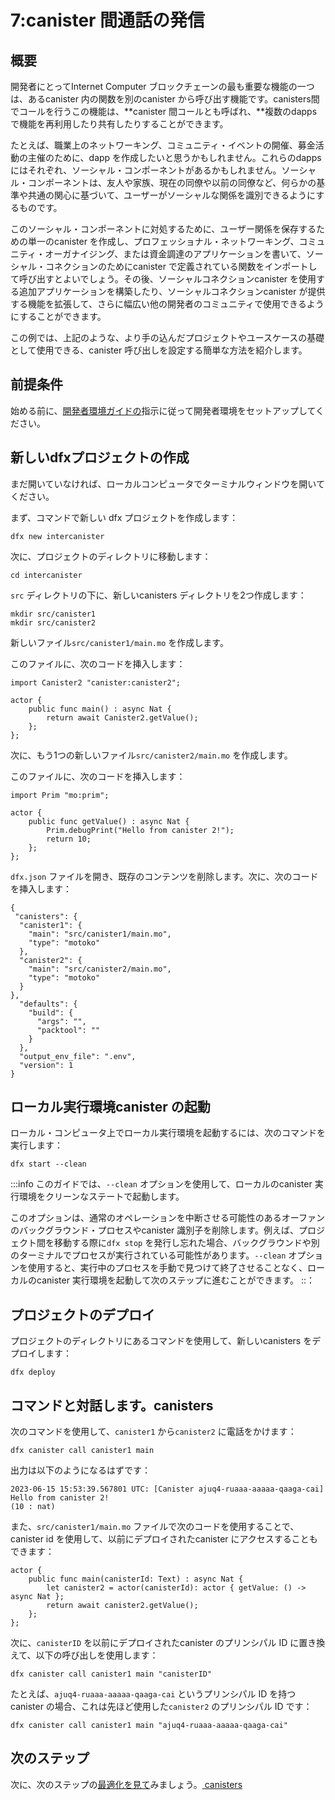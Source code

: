# 7:canister 間通話の発信

## 概要

開発者にとってInternet Computer ブロックチェーンの最も重要な機能の一つは、あるcanister 内の関数を別のcanister から呼び出す機能です。canisters間でコールを行うこの機能は、**canister 間コールとも呼ばれ、**複数のdapps で機能を再利用したり共有したりすることができます。

たとえば、職業上のネットワーキング、コミュニティ・イベントの開催、募金活動の主催のために、dapp を作成したいと思うかもしれません。これらのdapps にはそれぞれ、ソーシャル・コンポーネントがあるかもしれません。ソーシャル・コンポーネントは、友人や家族、現在の同僚や以前の同僚など、何らかの基準や共通の関心に基づいて、ユーザーがソーシャルな関係を識別できるようにするものです。

このソーシャル・コンポーネントに対処するために、ユーザー関係を保存するための単一のcanister を作成し、プロフェッショナル・ネットワーキング、コミュニティ・オーガナイジング、または資金調達のアプリケーションを書いて、ソーシャル・コネクションのためにcanister で定義されている関数をインポートして呼び出すとよいでしょう。その後、ソーシャルコネクションcanister を使用する追加アプリケーションを構築したり、ソーシャルコネクションcanister が提供する機能を拡張して、さらに幅広い他の開発者のコミュニティで使用できるようにすることができます。

この例では、上記のような、より手の込んだプロジェクトやユースケースの基礎として使用できる、canister 呼び出しを設定する簡単な方法を紹介します。

## 前提条件

始める前に、[開発者環境ガイドの](./dev-env.md)指示に従って開発者環境をセットアップしてください。

## 新しいdfxプロジェクトの作成

まだ開いていなければ、ローカルコンピュータでターミナルウィンドウを開いてください。

まず、コマンドで新しい dfx プロジェクトを作成します：

    dfx new intercanister

次に、プロジェクトのディレクトリに移動します：

    cd intercanister

`src` ディレクトリの下に、新しいcanisters ディレクトリを2つ作成します：

    mkdir src/canister1
    mkdir src/canister2

新しいファイル`src/canister1/main.mo` を作成します。

このファイルに、次のコードを挿入します：

    import Canister2 "canister:canister2";
    
    actor {
        public func main() : async Nat {
            return await Canister2.getValue();
        };
    };

次に、もう1つの新しいファイル`src/canister2/main.mo` を作成します。

このファイルに、次のコードを挿入します：

    import Prim "mo:prim";
    
    actor {
        public func getValue() : async Nat {
            Prim.debugPrint("Hello from canister 2!");
            return 10;
        };
    };

`dfx.json` ファイルを開き、既存のコンテンツを削除します。次に、次のコードを挿入します：

    {
     "canisters": {
      "canister1": {
        "main": "src/canister1/main.mo",
        "type": "motoko"
      },
      "canister2": {
        "main": "src/canister2/main.mo",
        "type": "motoko"
      }
    },
      "defaults": {
        "build": {
          "args": "",
          "packtool": ""
        }
      },
      "output_env_file": ".env",
      "version": 1
    }

## ローカル実行環境canister の起動

ローカル・コンピュータ上でローカル実行環境を起動するには、次のコマンドを実行します：

    dfx start --clean

:::info
このガイドでは、`--clean` オプションを使用して、ローカルのcanister 実行環境をクリーンなステートで起動します。

このオプションは、通常のオペレーションを中断させる可能性のあるオーファンのバックグラウンド・プロセスやcanister 識別子を削除します。例えば、プロジェクト間を移動する際に`dfx stop` を発行し忘れた場合、バックグラウンドや別のターミナルでプロセスが実行されている可能性があります。`--clean` オプションを使用すると、実行中のプロセスを手動で見つけて終了させることなく、ローカルのcanister 実行環境を起動して次のステップに進むことができます。
::：

## プロジェクトのデプロイ

プロジェクトのディレクトリにあるコマンドを使用して、新しいcanisters をデプロイします：

    dfx deploy

## コマンドと対話します。canisters

次のコマンドを使用して、`canister1` から`canister2` に電話をかけます：

```
dfx canister call canister1 main 
```

出力は以下のようになるはずです：

    2023-06-15 15:53:39.567801 UTC: [Canister ajuq4-ruaaa-aaaaa-qaaga-cai] Hello from canister 2!
    (10 : nat)

また、`src/canister1/main.mo` ファイルで次のコードを使用することで、canister id を使用して、以前にデプロイされたcanister にアクセスすることもできます：

    actor {
        public func main(canisterId: Text) : async Nat {
            let canister2 = actor(canisterId): actor { getValue: () -> async Nat };
            return await canister2.getValue();
        };
    };

次に、`canisterID` を以前にデプロイされたcanister のプリンシパル ID に置き換えて、以下の呼び出しを使用します：

    dfx canister call canister1 main "canisterID"

たとえば、`ajuq4-ruaaa-aaaaa-qaaga-cai` というプリンシパル ID を持つcanister の場合、これは先ほど使用した`canister2` のプリンシパル ID です：

    dfx canister call canister1 main "ajuq4-ruaaa-aaaaa-qaaga-cai"

## 次のステップ

次に、次のステップの[最適化を見て](./optimizing.md)みましょう。[ canisters](./optimizing.md)

<!---
# 7: Making inter-canister calls

## Overview
One of the most important features of the Internet Computer blockchain for developers is the ability to call functions in one canister from another canister. This capability to make calls between canisters—also sometimes referred to as **inter-canister calls**—enables you to reuse and share functionality in multiple dapps.

For example, you might want to create a dapp for professional networking, organizing community events, or hosting fundraising activities. Each of these dapps might have a social component that enables users to identify social relationships based on some criteria or shared interest, such as friends and family or current and former colleagues.

To address this social component, you might want to create a single canister for storing user relationships then write your professional networking, community organizing, or fundraising application to import and call functions that are defined in the canister for social connections. You could then build additional applications to use the social connections canister or extend the features provided by the social connections canister to make it useful to an even broader community of other developers.

This example will showcase a simple way to configure inter-canister calls that can be used as the foundation for more elaborate projects and use-cases such as those mentioned above. 

## Prerequisites

Before getting started, assure you have set up your developer environment according to the instructions in the [developer environment guide](./dev-env.md).

## Create a new dfx project 

Open a terminal window on your local computer, if you don’t already have one open.

First, create a new dfx project with the command:

```
dfx new intercanister
```

Then, navigate into the project's directory:

```
cd intercanister
```

Create two new directories under the `src` directory for your new canisters:

```
mkdir src/canister1
mkdir src/canister2
```

Create a new file, `src/canister1/main.mo`.

In this file, insert the following code:

```
import Canister2 "canister:canister2";

actor {
    public func main() : async Nat {
        return await Canister2.getValue();
    };
};
```

Then, create another new file, `src/canister2/main.mo`.

In this file, insert the following code:

```
import Prim "mo:prim";

actor {
    public func getValue() : async Nat {
        Prim.debugPrint("Hello from canister 2!");
        return 10;
    };
};
```

Open the `dfx.json` file and delete the existing content. Then, insert the following code:

```
{
 "canisters": {
  "canister1": {
    "main": "src/canister1/main.mo",
    "type": "motoko"
  },
  "canister2": {
    "main": "src/canister2/main.mo",
    "type": "motoko"
  }
},
  "defaults": {
    "build": {
      "args": "",
      "packtool": ""
    }
  },
  "output_env_file": ".env",
  "version": 1
}
```

## Starting the local canister execution environment 

To start the local execution environment on your local computer, run the following command:

```
dfx start --clean
```

:::info
For this guide, we’re using the `--clean` option to start the local canister execution environment in a clean state.

This option removes any orphan background processes or canister identifiers that might disrupt normal operations. For example, if you forgot to issue a `dfx stop` when moving between projects, you might have a process running in the background or in another terminal. The `--clean` option ensures that you can start the local canister execution environment and continue to the next step without manually finding and terminating any running processes.
:::

## Deploy your project 

Deploy your new canisters with the command in your project's directory:

```
dfx deploy
```

## Interacting with the canisters

Use the following command to make a call from `canister1` to `canister2`:

```
dfx canister call canister1 main 
```

The output should resemble the following:

```
2023-06-15 15:53:39.567801 UTC: [Canister ajuq4-ruaaa-aaaaa-qaaga-cai] Hello from canister 2!
(10 : nat)
```

Alternatively, you can also use a canister id to access a previously deployed canister by using the following piece of code in the `src/canister1/main.mo` file:

```
actor {
    public func main(canisterId: Text) : async Nat {
        let canister2 = actor(canisterId): actor { getValue: () -> async Nat };
        return await canister2.getValue();
    };
};
```

Then, use the following call, replacing `canisterID` with the principal ID of a previously deployed canister:

```
dfx canister call canister1 main "canisterID"
```

For example, for a canister with the principal ID of `ajuq4-ruaaa-aaaaa-qaaga-cai`, which is the principal ID of `canister2` that we used earlier:

```
dfx canister call canister1 main "ajuq4-ruaaa-aaaaa-qaaga-cai"
```

## Next steps

Next, let's take a look at [optimizing canisters](./optimizing.md)
-->
